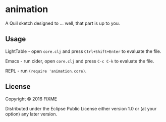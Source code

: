 # animation

A Quil sketch designed to ... well, that part is up to you.

## Usage

LightTable - open `core.clj` and press `Ctrl+Shift+Enter` to evaluate the file.

Emacs - run cider, open `core.clj` and press `C-c C-k` to evaluate the file.

REPL - run `(require 'animation.core)`.

## License

Copyright © 2016 FIXME

Distributed under the Eclipse Public License either version 1.0 or (at
your option) any later version.

